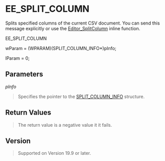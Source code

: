 # EE\_SPLIT\_COLUMN

Splits specified columns of the current CSV document. You can send this message explicitly or use the [Editor\_SplitColumn](../macro/editor_splitcolumn) inline function.

EE\_SPLIT\_COLUMN

wParam = (WPARAM)(SPLIT\_COLUMN\_INFO\*)pInfo;

lParam = 0;

## Parameters

_pInfo_

> Specifies the pointer to the [SPLIT\_COLUMN\_INFO](../structure/split_column_info) structure.

## Return Values

> The return value is a negative value it it fails.

## Version

> Supported on Version 19.9 or later.
